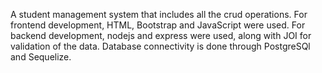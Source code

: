 A student management system that includes all the crud operations. For frontend development, HTML, Bootstrap and JavaScript were used. For backend development, nodejs and express
were used, along with JOI for validation of the data. Database connectivity is done through PostgreSQl and Sequelize.
